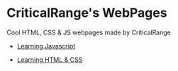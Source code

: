 # CriticalRange's WebPages

Cool HTML, CSS &amp; JS webpages made by CriticalRange

* [Learning Javascript](https://criticalrange.github.io/htmlproject/learningjs/)

* [Learning HTML &amp; CSS](https://criticalrange.github.io/htmlproject/learninghtmlcss/)
